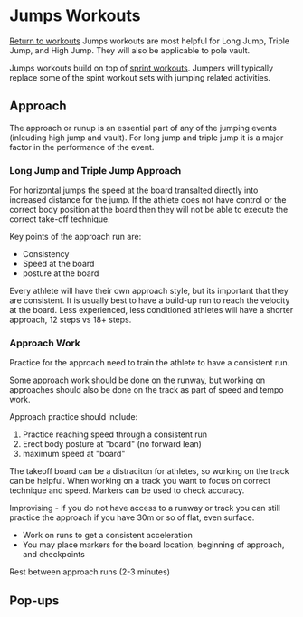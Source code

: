 # Jumps Workouts
[Return to workouts](index.html)
Jumps workouts are most helpful for Long Jump, Triple Jump, and High Jump.  They will also be applicable to pole vault.  

Jumps workouts build on top of [sprint workouts](sprint.html). Jumpers will typically replace some of the spint workout sets with jumping related activities.  

## Approach

The approach or runup is an essential part of any of the jumping events (inlcuding high jump and vault). For long jump and triple jump it is a major factor in the performance of the event.  

### Long Jump and Triple Jump Approach

For horizontal jumps the speed at the board transalted directly into increased distance for the jump. If the athlete does not have control or the correct body position at the board then they will not be able to execute the correct take-off technique.

Key points of the approach run are:
* Consistency
* Speed at the board
* posture at the board

Every athlete will have their own approach style, but its important that they are consistent.  It is usually best to have a build-up run to reach the velocity at the board. Less experienced, less conditioned athletes will have a shorter approach, 12 steps vs 18+ steps. 

### Approach Work

Practice for the approach need to train the athlete to have a consistent run.  

Some approach work should be done on the runway, but working on approaches should also be done on the track as part of speed and tempo work.  

Approach practice should include:
1. Practice reaching speed through a consistent run
2. Erect body posture at "board" (no forward lean)
3. maximum speed at "board" 

The takeoff board can be a distraciton for athletes, so working on the track can be helpful.   When working on a track you want to focus on correct technique and speed.  Markers can be used to check accuracy.  

Improvising - if you do not have access to a runway or track you can still practice the approach if you have 30m or so of flat, even surface.  

- Work on runs to get a consistent acceleration
- You may place markers for the board location, beginning of approach, and checkpoints

Rest between approach runs (2-3 minutes)

## Pop-ups






